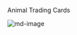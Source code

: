Animal Trading Cards


![md-image](https://user-images.githubusercontent.com/22833729/36347132-c690fc2c-144f-11e8-9617-1647de883a86.jpg)
